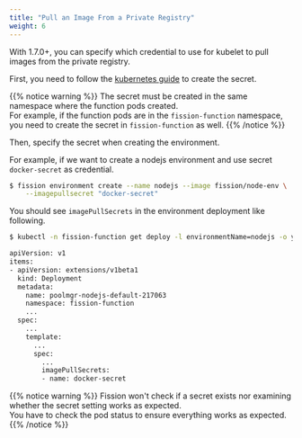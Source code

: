```yaml
---
title: "Pull an Image From a Private Registry"
weight: 6
---
```


With 1.7.0+, you can specify which credential to use for kubelet to pull images from the private registry.

First, you need to follow the [kubernetes guide](https://kubernetes.io/docs/tasks/configure-pod-container/pull-image-private-registry/) to create the secret.

{{% notice warning %}}
The secret must be created in the same namespace where the function pods created.<br>
For example, if the function pods are in the `fission-function` namespace, you need to create the secret in `fission-function` as well.
{{% /notice %}}

Then, specify the secret when creating the environment.

For example, if we want to create a nodejs environment and use secret `docker-secret` as credential.  

```bash
$ fission environment create --name nodejs --image fission/node-env \
    --imagepullsecret "docker-secret"
```

You should see `imagePullSecrets` in the environment deployment like following.

```bash
$ kubectl -n fission-function get deploy -l environmentName=nodejs -o yaml

apiVersion: v1
items:
- apiVersion: extensions/v1beta1
  kind: Deployment
  metadata:
    name: poolmgr-nodejs-default-217063
    namespace: fission-function
    ...
  spec:
    ...
    template:
      ...
      spec:
        ...
        imagePullSecrets:
        - name: docker-secret

```

{{% notice warning %}}
Fission won't check if a secret exists nor examining whether the secret setting works as expected.<br>
You have to check the pod status to ensure everything works as expected.
{{% /notice %}}
